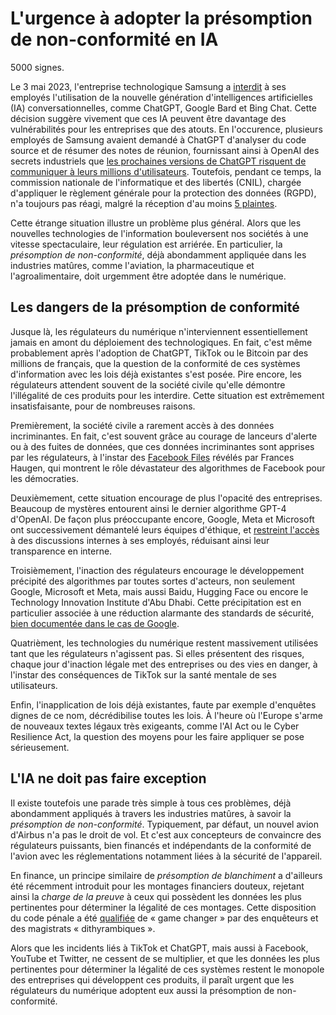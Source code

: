 # L'urgence à adopter la présomption de non-conformité en IA
5000 signes.

Le 3 mai 2023, l'entreprise technologique Samsung a [interdit](https://www.journaldugeek.com/2023/05/03/chatgpt-pourquoi-samsung-interdit-a-ses-employes-dutiliser-lia/) à ses employés l'utilisation de la nouvelle génération d'intelligences artificielles (IA) conversationnelles, comme ChatGPT, Google Bard et Bing Chat.
Cette décision suggère vivement que ces IA peuvent être davantage des vulnérabilités pour les entreprises que des atouts.
En l'occurence, plusieurs employés de Samsung avaient demandé à ChatGPT d'analyser du code source et de résumer des notes de réunion,
fournissant ainsi à OpenAI des secrets industriels
que [les prochaines versions de ChatGPT risquent de communiquer à leurs millions d'utilisateurs](https://arxiv.org/abs/2304.05197).
Toutefois, pendant ce temps,
la commission nationale de l'informatique et des libertés (CNIL),
chargée d'appliquer le règlement générale pour la protection des données (RGPD),
n'a toujours pas réagi, malgré la réception d'au moins [5 plaintes](https://www.lesechos.fr/tech-medias/hightech/chatgpt-la-cnil-enquete-sur-cinq-plaintes-1934550).

Cette étrange situation illustre un problème plus général.
Alors que les nouvelles technologies de l'information bouleversent nos sociétés à une vitesse spectaculaire,
leur régulation est arriérée.
En particulier, la *présomption de non-conformité*,
déjà abondamment appliquée dans les industries matûres,
comme l'aviation, la pharmaceutique et l'agroalimentaire,
doit urgemment être adoptée dans le numérique.


## Les dangers de la présomption de conformité

Jusque là, les régulateurs du numérique n'interviennent essentiellement jamais 
en amont du déploiement des technologiques.
En fait, c'est même probablement après 
l'adoption de ChatGPT, TikTok ou le Bitcoin par des millions de français, 
que la question de la conformité de ces systèmes d'information
avec les lois déjà existantes s'est posée.
Pire encore, les régulateurs attendent souvent de la société civile
qu'elle démontre l'illégalité de ces produits pour les interdire.
Cette situation est extrêmement insatisfaisante, pour de nombreuses raisons.

Premièrement, la société civile a rarement accès à des données incriminantes.
En fait, c'est souvent grâce au courage de lanceurs d'alerte ou à des fuites de données,
que ces données incriminantes sont apprises par les régulateurs,
à l'instar des [Facebook Files](https://www.la-croix.com/Economie/Frances-Haugen-lanceuse-dalerte-issue-Facebook-tournee-europeenne-2021-11-07-1201184083) révélés par Frances Haugen, 
qui montrent le rôle dévastateur des algorithmes de Facebook pour les démocraties.

Deuxièmement, cette situation encourage de plus l'opacité des entreprises.
Beaucoup de mystères entourent ainsi le dernier algorithme GPT-4 d'OpenAI.
De façon plus préoccupante encore, 
Google, Meta et Microsoft ont successivement démantelé leurs équipes d'éthique,
et [restreint l'accès](https://www.wsj.com/articles/facebook-limits-employee-access-to-some-internal-discussion-groups-11634171786) à des discussions internes à ses employés,
réduisant ainsi leur transparence en interne.

Troisièmement, l'inaction des régulateurs encourage le développement précipité des algorithmes
par toutes sortes d'acteurs, non seulement Google, Microsoft et Meta,
mais aussi Baidu, Hugging Face ou encore le Technology Innovation Institute d'Abu Dhabi.
Cette précipitation est en particulier associée à une réduction alarmante des standards de sécurité,
[bien documentée dans le cas de Google](https://www.bloomberg.com/news/features/2023-04-19/google-bard-ai-chatbot-raises-ethical-concerns-from-employees#xj4y7vzkg).

Quatrièment, les technologies du numérique restent massivement utilisées
tant que les régulateurs n'agissent pas.
Si elles présentent des risques, chaque jour d'inaction légale met des entreprises ou des vies en danger,
à l'instar des conséquences de TikTok sur la santé mentale de ses utilisateurs.

Enfin, l'inapplication de lois déjà existantes, faute par exemple d'enquêtes dignes de ce nom, décrédibilise toutes les lois.
À l'heure où l'Europe s'arme de nouveaux textes légaux très exigeants,
comme l'AI Act ou le Cyber Resilience Act,
la question des moyens pour les faire appliquer se pose sérieusement.

## L'IA ne doit pas faire exception

Il existe toutefois une parade très simple à tous ces problèmes,
déjà abondamment appliqués à travers les industries matûres, 
à savoir la *présomption de non-conformité*.
Typiquement, par défaut, un nouvel avion d'Airbus n'a pas le droit de vol.
Et c'est aux concepteurs de convaincre des régulateurs puissants, bien financés et indépendants
de la conformité de l'avion avec les réglementations notamment liées à la sécurité de l'appareil.

En finance, un principe similaire de *présomption de blanchiment* 
a d'ailleurs été récemment introduit pour les montages financiers douteux,
rejetant ainsi la *charge de la preuve* à ceux qui possèdent les données les plus pertinentes
pour déterminer la légalité de ces montages.
Cette disposition du code pénale a été [qualifiée](https://www.lemonde.fr/les-decodeurs/article/2023/04/29/la-presomption-de-blanchiment-arme-redoutable-contre-les-montages-financiers-occultes_6171473_4355770.html) de « game changer » par des enquêteurs et des magistrats « dithyrambiques ».

Alors que les incidents liés à TikTok et ChatGPT, mais aussi à Facebook, YouTube et Twitter, 
ne cessent de se multiplier,
et que les données les plus pertinentes pour déterminer la légalité de ces systèmes restent le monopole des entreprises qui développent ces produits,
il paraît urgent que les régulateurs du numérique adoptent eux aussi
la présomption de non-conformité.

